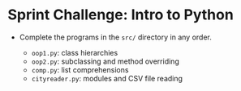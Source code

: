 #  Sprint Challenge: Intro to Python

* Complete the programs in the `src/` directory in any order.

  * `oop1.py`: class hierarchies
  <!-- Done -->
  * `oop2.py`: subclassing and method overriding
  <!-- Done -->
  * `comp.py`: list comprehensions
  <!-- Done except for the letters of the alphabet one --> 
  * `cityreader.py`: modules and CSV file reading
  <!-- Done -->

